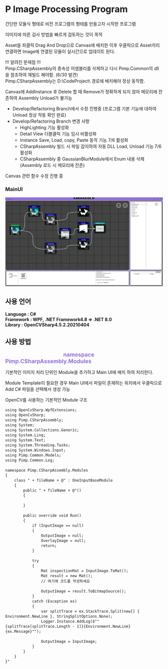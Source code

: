 # P Image Processing Program
간단한 모듈식 형태로 비전 프로그램의 형태를 만들고자 시작한 프로그램

이미지에 따른 검사 방법을 빠르게 검토하는 것이 목적

Asset을 좌클릭 Drag And Drop으로 Canvas에 배치한 이후
우클릭으로 Asset끼리 연결하면 Image에 연결된 모듈이 실시간으로 업데이트 된다.

!!! 알려진 문제점 !!!    
Pimp.CSharpAssembly의 종속성 어셈블리를 삭제하고 다시 Pimp.Common의 dll을 참조하여 재빌드 해야함. (6/30 발견)      
Pimp.CSharpAssembly는 D:\CodeProject\ 경로에 배치해야 정상 동작함.       
     
Canvas에 AddInstance 후 Delete 할 때 Remove가 정확하게 되지 않아 메모리에 잔존하여 Assembly Unload가 불가능    
 - Develop/Refactoring Branch에서 수정 진행중 (프로그램 기본 기능에 대하여 Unload 정상 작동 확인 완료)
 - Develop/Refactoring Branch 변경 사항
     - HighLighting 기능 활성화
     - Detail View 더블클릭 기능 임시 비활성화
     - Instance Save, Load, copy, Paste 동작 기능 7/6 활성화
     - CSharpAssembly 빌드 시 파일 감지하여 자동 DLL Load, Unload 기능 7/6 활성화
     - CSharpAssembly 중 GaussianBlurModule에서 Enum 내용 삭제 (Assembly 로드 시 메모리에 잔존)

Canvas 관련 함수 수정 진행 중

### MainUI
<img src="./Document/Main UI_2024_0505.png" title="px(픽셀) 크기 설정" alt="MainUI"></img><br/>

## 사용 언어
**Language : C#**    
**Framework : WPF, .NET Framework4.8 => .NET 8.0**   
**Library : OpenCVSharp4.5.2.20210404**

## 사용 방법
<span style="color:white;font-size:125%">**Module NameSpace :**</span>
<span style="color:MediumPurple;font-size:125%">**namespace Pimp.CSharpAssembly.Modules**</span>    

기본적인 이미지 처리 단위인 Module을 추가하고 Main UI에 배치 하여 처리한다.     

Module Template이 필요한 경우 Main UI에서 파일이 존재하는 위치에서 우클릭으로 Add C# 파일을 선택해서 생성 가능

OpenCV를 사용하는 기본적인 Module 구조
```
using OpenCvSharp.WpfExtensions;
using OpenCvSharp;
using Pimp.CSharpAssembly;
using System;
using System.Collections.Generic;
using System.Linq;
using System.Text;
using System.Threading.Tasks;
using System.Windows.Input;
using Pimp.Common.Models;
using Pimp.Common.Log;

namespace Pimp.CSharpAssembly.Modules
{
    class " + fileName + @" : OneInputBaseModule
    {
        public " + fileName + @"()
        {
            
        }

        public override void Run()
        {
            if (InputImage == null)
            {
                OutputImage = null;
                OverlayImage = null;
                return;
            }

            try
            {
                Mat inspectionMat = InputImage.ToMat();
                Mat result = new Mat();
                // 여기에 코드를 작성하세요

                OutputImage = result.ToBitmapSource();
            }
            catch (Exception ex)
            {
                var splitTrace = ex.StackTrace.Split(new[] { Environment.NewLine }, StringSplitOptions.None);
                Logger.Instance.AddLog($""{splitTrace[splitTrace.Length - 1]}{Environment.NewLine}{ex.Message}"");

                OutputImage = InputImage;
            }
        }
    }
}"
```

